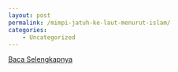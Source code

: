 ```yaml
---
layout: post
permalink: /mimpi-jatuh-ke-laut-menurut-islam/
categories:
    - Uncategorized
---
```


[Baca Selengkapnya](/03)